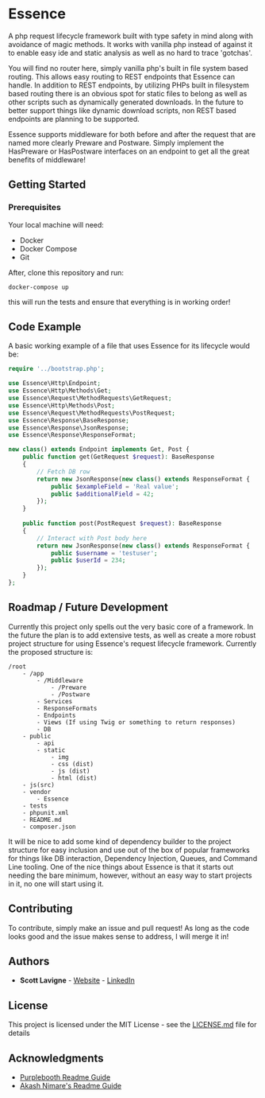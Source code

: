 # Essence

A php request lifecycle framework built with type safety in mind along with avoidance 
of magic methods. It works with vanilla php instead of against it to enable easy ide
and static analysis as well as no hard to trace 'gotchas'. 

You will find no router here, simply vanilla php's built in file system based routing. 
This allows easy routing to REST endpoints that Essence can handle.
In addition to REST endpoints, by utilizing PHPs built in filesystem based routing there is an
obvious spot for static files to belong as well as other scripts such as 
dynamically generated downloads. 
In the future to better support things like dynamic download scripts, non REST based endpoints
are planning to be supported.

Essence supports middleware for both before and after the request that are named more clearly
Preware and Postware. Simply implement the HasPreware or HasPostware interfaces on an endpoint
to get all the great benefits of middleware!

## Getting Started

### Prerequisites

Your local machine will need: 

 * Docker
 * Docker Compose
 * Git

After, clone this repository and run:

```
docker-compose up
```

this will run the tests and ensure that everything is in working order!

## Code Example

A basic working example of a file that uses Essence for its lifecycle would be:

```php
require '../bootstrap.php';

use Essence\Http\Endpoint;
use Essence\Http\Methods\Get;
use Essence\Request\MethodRequests\GetRequest;
use Essence\Http\Methods\Post;
use Essence\Request\MethodRequests\PostRequest;
use Essence\Response\BaseResponse;
use Essence\Response\JsonResponse;
use Essence\Response\ResponseFormat;

new class() extends Endpoint implements Get, Post {
    public function get(GetRequest $request): BaseResponse
    {
        // Fetch DB row
        return new JsonResponse(new class() extends ResponseFormat {
            public $exampleField = 'Real value';
            public $additionalField = 42;
        });
    }
    
    public function post(PostRequest $request): BaseResponse
    {
        // Interact with Post body here
        return new JsonResponse(new class() extends ResponseFormat {
            public $username = 'testuser';
            public $userId = 234;
        });
    }
};
```

## Roadmap / Future Development 

Currently this project only spells out the very basic core of a framework. In the future the plan
is to add extensive tests, as well as create a more robust project structure for using 
Essence's request lifecycle framework. Currently the proposed structure is:

```
/root
    - /app
        - /Middleware
            - /Preware
            - /Postware
        - Services
        - ResponseFormats
        - Endpoints
        - Views (If using Twig or something to return responses)
        - DB
    - public
        - api
        - static
            - img
            - css (dist)
            - js (dist)
            - html (dist)
    - js(src)
    - vendor
        - Essence
    - tests
    - phpunit.xml
    - README.md
    - composer.json
```

It will be nice to add some kind of dependency builder to the project structure for easy 
inclusion and use out of the box of popular frameworks for things like DB interaction,
Dependency Injection, Queues, and Command Line tooling. One of the nice things about Essence
is that it starts out needing the bare minimum, however, without an easy way to start projects
in it, no one will start using it. 

## Contributing

To contribute, simply make an issue and pull request! As long as the code looks good and the 
issue makes sense to address, I will merge it in! 

## Authors

* **Scott Lavigne** - [Website](http://www.scottlavigne.com) - [LinkedIn](https://www.linkedin.com/in/scottlavigne/) 

## License

This project is licensed under the MIT License - see the [LICENSE.md](LICENSE.md) file for details

## Acknowledgments

* [Purplebooth Readme Guide](https://gist.github.com/PurpleBooth/109311bb0361f32d87a2)
* [Akash Nimare's Readme Guide](https://medium.com/@meakaakka/a-beginners-guide-to-writing-a-kickass-readme-7ac01da88ab3)
